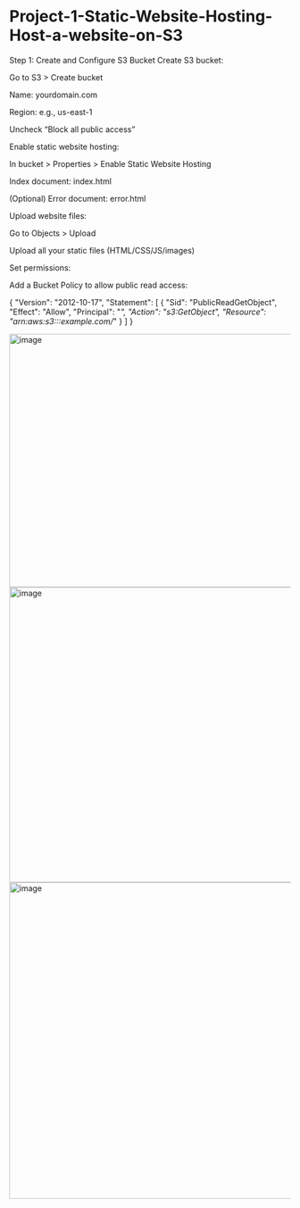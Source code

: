 # Project-1-Static-Website-Hosting-Host-a-website-on-S3

Step 1: Create and Configure S3 Bucket
Create S3 bucket:

Go to S3 > Create bucket

Name: yourdomain.com

Region: e.g., us-east-1

Uncheck “Block all public access”

Enable static website hosting:

In bucket > Properties > Enable Static Website Hosting

Index document: index.html

(Optional) Error document: error.html

Upload website files:

Go to Objects > Upload

Upload all your static files (HTML/CSS/JS/images)

Set permissions:

Add a Bucket Policy to allow public read access:

{
  "Version": "2012-10-17",
  "Statement": [
    {
      "Sid": "PublicReadGetObject",
      "Effect": "Allow",
      "Principal": "*",
      "Action": "s3:GetObject",
      "Resource": "arn:aws:s3:::example.com/*"
    }
  ]
}

<img width="1335" height="454" alt="image" src="https://github.com/user-attachments/assets/15c9025a-ce77-4b16-8351-83931bfb756e" />
<img width="1353" height="529" alt="image" src="https://github.com/user-attachments/assets/c997ba64-6dbc-4682-b2d1-1450cdcf367d" />
<img width="1342" height="567" alt="image" src="https://github.com/user-attachments/assets/aee06aef-8e19-4ba4-80d2-61906d41c0ae" />





